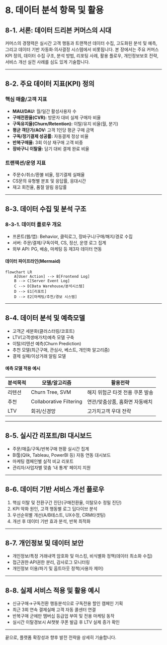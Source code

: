 # 8. 데이터 분석 항목 및 활용

## 8-1. 서론: 데이터 드리븐 커머스의 시대

커머스의 경쟁력은 실시간 고객 행동과 트랜잭션 데이터 수집, 고도화된 분석 및 예측, 그리고 데이터 기반 자동화∙의사결정 시스템에서 비롯됩니다. 본 장에서는 주요 커머스 KPI 정의, 데이터 수집 구조, 분석 방법, 리포팅 사례, 활용 플로우, 개인정보보호 전략, 서비스 개선 실전 사례를 심도 있게 기술합니다.

---

## 8-2. 주요 데이터 지표(KPI) 정의

### 핵심 매출/고객 지표
- **MAU/DAU:** 월/일간 활성사용자 수
- **구매전환율(CVR):** 방문자 대비 실제 구매자 비율
- **구독유지율(Churn/Retention):** 이탈/유지 비율(월, 분기)
- **평균 객단가/AOV:** 고객 1인당 평균 구매 금액
- **구독/정기결제 성공률:** 자동결제 정상 비율
- **반복구매율:** 3회 이상 재구매 고객 비중
- **장바구니 이탈율:** 담기 대비 결제 완료 비율

### 트랜잭션/운영 지표
- 주문수/취소/환불 비율, 정기결제 실패율
- CS문의 유형별 분포 및 응답률, 응대시간
- 재고 회전율, 품절 알림 응답률

---

## 8-3. 데이터 수집 및 분석 구조

### 8-3-1. 데이터 플로우 개요
- 프론트(웹/앱): Behavior, 클릭로그, 장바구니/구매/해지/경로 수집
- 서버: 주문/결제/구독이력, CS, 정산, 운영 로그 집계
- 외부 API: PG, 배송, 마케팅 등 제3자 데이터 연동

#### 데이터 파이프라인(Mermaid)
```mermaid
flowchart LR
    A[User Action] --> B[Frontend Log]
    B --> C[Server Event Log]
    C --> D[Data Warehouse/분석시스템]
    D --> E1[리포트]
    D --> E2[마케팅/추천/경보 시스템]
```

---

## 8-4. 데이터 분석 및 예측모델

- 고객군 세분화(클러스터링/코호트)
- LTV(고객생애가치)예측 모델 구축
- 이탈/리텐션 예측(Churn Prediction)
- 추천 모델(최근구매, 관심사, 베스트, 개인화 알고리즘)
- 결제 실패/이상거래 알림 모델

#### 예측 모델 적용 예시
| 분석목적   | 모델/알고리즘      | 활용전략                        |
|------------|---------------------|----------------------------------|
| 리텐션     | Churn Tree, SVM     | 해지 위험군 타겟 전용 쿠폰 발송  |
| 추천       | Collaborative Filtering| 연관/맞춤상품, 홈화면 자동배치   |
| LTV        | 회귀/신경망         | 고가치고객 우대 전략             |

---

## 8-5. 실시간 리포트/BI 대시보드

- 주문/매출/구독/반복구매 현황 실시간 집계
- BI툴(Qlik, Tableau, PowerBI 등) 자동 연동 대시보드
- 마케팅 캠페인별 실적 비교 리포트
- 관리자/사업자별 맞춤 ‘내 통계’ 페이지 지원

---

## 8-6. 데이터 기반 서비스 개선 플로우

1. 핵심 이탈 및 전환구간 진단(구매전환율, 이탈모수 정밀 진단)
2. KPI 악화 원인, 고객 행동별 로그 딥다이브 분석
3. 우선순위별 개선(A/B테스트, UX수정, CRM타겟팅)
4. 개선 후 데이터 기반 효과 분석, 반복 최적화

---

## 8-7. 개인정보 및 데이터 보안

- 개인정보/특정 거래내역 암호화 및 마스킹, 비식별화 정책(데이터 최소화 수집)
- 접근권한·API권한 분리, 감사로그 모니터링
- 개인정보 이용/파기 및 옵트아웃 정책(사용자 제어)

---

## 8-8. 실제 서비스 적용 및 활용 예시

- 신규구매→구독전환 행동분석으로 구독전용 할인 캠페인 기획
- 최근 3회 연속 결제실패 고객 자동 콜센터 연결
- 반복구매 군에만 멤버십 등급업 부여 및 전용 마케팅 동작
- 실시간 이탈경보시 AI챗봇 쿠폰 발급 후 LTV 실제 증가 확인

---

끝으로, 플랫폼 확장성과 향후 발전 전략을 상세히 기술합니다.